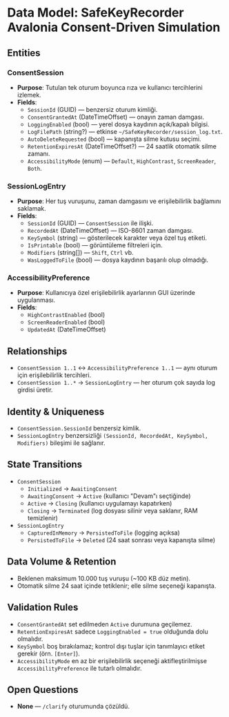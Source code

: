 # Data Model: SafeKeyRecorder Avalonia Consent-Driven Simulation

## Entities

### ConsentSession
- **Purpose**: Tutulan tek oturum boyunca rıza ve kullanıcı tercihlerini izlemek.
- **Fields**:
  - `SessionId` (GUID) — benzersiz oturum kimliği.
  - `ConsentGrantedAt` (DateTimeOffset) — onayın zaman damgası.
  - `LoggingEnabled` (bool) — yerel dosya kaydının açık/kapalı bilgisi.
  - `LogFilePath` (string?) — etkinse `~/SafeKeyRecorder/session_log.txt`.
  - `AutoDeleteRequested` (bool) — kapanışta silme kutusu seçimi.
  - `RetentionExpiresAt` (DateTimeOffset?) — 24 saatlik otomatik silme zamanı.
  - `AccessibilityMode` (enum) — `Default`, `HighContrast`, `ScreenReader`, `Both`.

### SessionLogEntry
- **Purpose**: Her tuş vuruşunu, zaman damgasını ve erişilebilirlik bağlamını saklamak.
- **Fields**:
  - `SessionId` (GUID) — `ConsentSession` ile ilişki.
  - `RecordedAt` (DateTimeOffset) — ISO-8601 zaman damgası.
  - `KeySymbol` (string) — gösterilecek karakter veya özel tuş etiketi.
  - `IsPrintable` (bool) — görüntüleme filtreleri için.
  - `Modifiers` (string[]) — `Shift`, `Ctrl` vb.
  - `WasLoggedToFile` (bool) — dosya kaydının başarılı olup olmadığı.

### AccessibilityPreference
- **Purpose**: Kullanıcıya özel erişilebilirlik ayarlarının GUI üzerinde uygulanması.
- **Fields**:
  - `HighContrastEnabled` (bool)
  - `ScreenReaderEnabled` (bool)
  - `UpdatedAt` (DateTimeOffset)

## Relationships
- `ConsentSession 1..1` ↔ `AccessibilityPreference 1..1` — aynı oturum için erişilebilirlik tercihleri.
- `ConsentSession 1..*` → `SessionLogEntry` — her oturum çok sayıda log girdisi üretir.

## Identity & Uniqueness
- `ConsentSession.SessionId` benzersiz kimlik.
- `SessionLogEntry` benzersizliği `(SessionId, RecordedAt, KeySymbol, Modifiers)` bileşimi ile sağlanır.

## State Transitions
- `ConsentSession`
  - `Initialized` → `AwaitingConsent`
  - `AwaitingConsent` → `Active` (kullanıcı "Devam"ı seçtiğinde)
  - `Active` → `Closing` (kullanıcı uygulamayı kapatırken)
  - `Closing` → `Terminated` (log dosyası silinir veya saklanır, RAM temizlenir)
- `SessionLogEntry`
  - `CapturedInMemory` → `PersistedToFile` (logging açıksa)
  - `PersistedToFile` → `Deleted` (24 saat sonrası veya kapanışta silme)

## Data Volume & Retention
- Beklenen maksimum 10.000 tuş vuruşu (~100 KB düz metin).
- Otomatik silme 24 saat içinde tetiklenir; elle silme seçeneği kapanışta.

## Validation Rules
- `ConsentGrantedAt` set edilmeden `Active` durumuna geçilemez.
- `RetentionExpiresAt` sadece `LoggingEnabled = true` olduğunda dolu olmalıdır.
- `KeySymbol` boş bırakılamaz; kontrol dışı tuşlar için tanımlayıcı etiket gerekir (örn. `[Enter]`).
- `AccessibilityMode` en az bir erişilebilirlik seçeneği aktifleştirilmişse `AccessibilityPreference` ile tutarlı olmalıdır.

## Open Questions
- **None** — `/clarify` oturumunda çözüldü.
